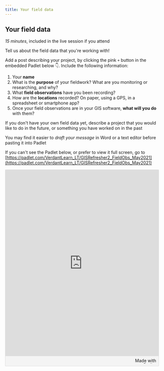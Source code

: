 ```yaml
---
title: Your field data
---
```


## Your field data
*15 minutes*, included in the live session if you attend

Tell us about the field data that you're working with!

Add a post describing your project, by clicking the pink `+` button in the embedded Padlet below :point_down:.  Include the following information:
1. Your **name**
2. What is the **purpose** of your fieldwork?  What are you monitoring or researching, and why?
3. What **field observations** have you been recording?
4. How are the **locations** recorded?  On paper, using a GPS, in a spreadsheet or smartphone app?
5. Once your field observations are in your GIS software, **what will you do** with them?

If you don't have your own field data yet, describe a project that you would like to do in the future, or something you have worked on in the past

You may find it easier to *draft your message* in Word or a text editor before pasting it into Padlet

If you can't see the Padlet below, or prefer to view it full screen, go to [https://padlet.com/VerdantLearn_LT/GISRefresher2_FieldObs_May2021](https://padlet.com/VerdantLearn_LT/GISRefresher2_FieldObs_May2021)

<div class="padlet-embed" style="border:1px solid rgba(0,0,0,0.1);border-radius:2px;box-sizing:border-box;overflow:hidden;position:relative;width:100%;background:#F4F4F4"><p style="padding:0;margin:0"><iframe src="https://padlet.com/embed/pb4k23l6ke72xo4q" frameborder="0" allow="camera;microphone;geolocation" style="width:100%;height:608px;display:block;padding:0;margin:0"></iframe></p><div style="padding:8px;text-align:right;margin:0;"><a href="https://padlet.com?ref=embed" style="padding:0;margin:0;border:none;display:block;line-height:1;height:16px" target="_blank"><img src="https://padlet.net/embeds/made_with_padlet.png" width="86" height="16" style="padding:0;margin:0;background:none;border:none;display:inline;box-shadow:none" alt="Made with Padlet"></a></div></div>